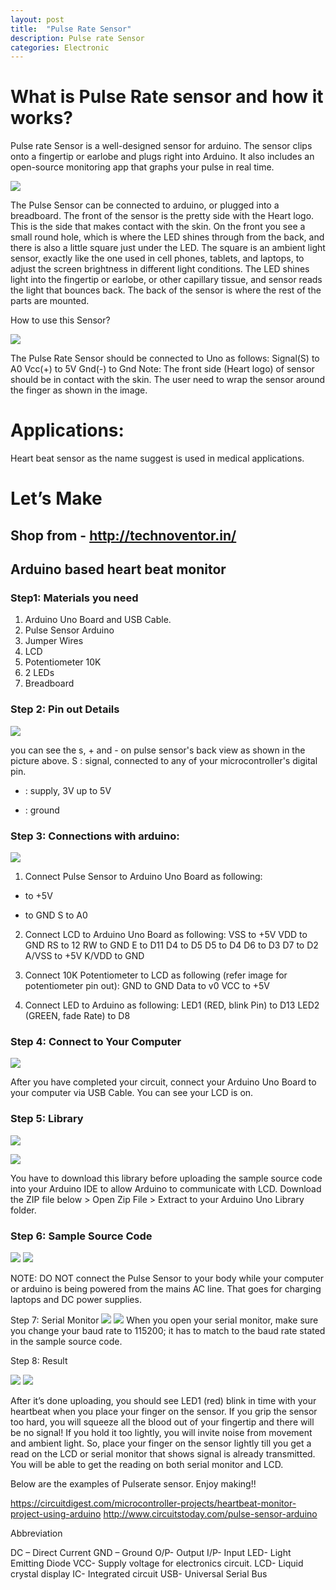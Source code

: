 ```yaml
---
layout: post
title:  "Pulse Rate Sensor"
description: Pulse rate Sensor
categories: Electronic
---
```



# What is Pulse Rate sensor and how it works?
Pulse rate Sensor is a well-designed sensor for arduino. The sensor clips onto a fingertip or earlobe and plugs right into Arduino. It also includes an open-source monitoring app that graphs your pulse in real time.

![]({{site.baseurl}}/images/ckt01.png)

The Pulse Sensor can be connected to arduino, or plugged into a breadboard. The front of the sensor is the pretty side with the Heart logo. This is the side that makes contact with the skin. On the front you see a small round hole, which is where the LED shines through from the back, and there is also a little square just under the LED. The square is an ambient light sensor, exactly like the one used in cell phones, tablets, and laptops, to adjust the screen brightness in different light conditions. The LED shines light into the fingertip or earlobe, or other capillary tissue, and sensor reads the light that bounces back. The back of the sensor is where the rest of the parts are mounted.


How  to use this Sensor?

![]({{site.baseurl}}/images/ckt01.png)


The Pulse Rate Sensor should be connected to Uno as follows:
Signal(S) to A0
Vcc(+) to 5V
Gnd(-) to Gnd
Note: The front side (Heart logo) of sensor should be in contact with the skin. The user need to wrap the sensor around the finger as shown in the image.


# Applications:
Heart beat sensor as the name suggest is used in medical applications.

# Let’s Make
## Shop from - http://technoventor.in/

## Arduino based heart beat monitor
### Step1: Materials you need
1.  Arduino Uno  Board  and USB Cable.
2. Pulse Sensor Arduino
3. Jumper Wires
4. LCD
5. Potentiometer 10K
6. 2 LEDs
7. Breadboard

### Step 2: Pin out Details
 ![]({{site.baseurl}}/images/ckt01.png)
 
you can see the s, + and - on pulse sensor's back view as shown in the picture above.
S : signal, connected to any of your microcontroller's digital pin.
+ : supply, 3V up to 5V
- : ground
### Step 3: Connections with arduino:
 
![]({{site.baseurl}}/images/ckt01.png)

1. Connect Pulse Sensor to Arduino Uno Board as following:
+  to  +5V
-  to GND
S to A0
2. Connect LCD to Arduino Uno Board as following:
VSS to +5V
VDD to GND
RS to 12
RW to GND
E to D11
D4 to D5
D5 to D4
D6 to D3
D7 to D2
A/VSS to +5V
K/VDD to GND
 
3. Connect 10K Potentiometer to LCD as following (refer image for potentiometer pin out):
GND to GND
Data to v0
VCC to +5V
4. Connect LED to Arduino as following:
LED1 (RED, blink Pin) to D13
LED2 (GREEN, fade Rate) to D8
 
### Step 4: Connect to Your Computer

![]({{site.baseurl}}/images/ckt01.png)

After you have completed your circuit, connect your Arduino Uno Board to your computer via USB Cable. You can see your LCD is on.
### Step 5: Library

![]({{site.baseurl}}/images/ckt01.png)

![]({{site.baseurl}}/images/ckt01.png)

You have to download this library before uploading the sample source code into your Arduino IDE to allow Arduino to communicate with LCD. Download the ZIP file below > Open Zip File > Extract to your Arduino Uno Library folder.


### Step 6: Sample Source Code
![]({{site.baseurl}}/images/ckt01.png)
![]({{site.baseurl}}/images/ckt01.png)


NOTE: DO NOT connect the Pulse Sensor to your body while your computer or arduino is being powered from the mains AC line. That goes for charging laptops and DC power supplies.


Step 7: Serial Monitor
![]({{site.baseurl}}/images/ckt01.png)
![]({{site.baseurl}}/images/ckt01.png)
When you open your serial monitor, make sure you change your baud rate to 115200; it has to match to the baud rate stated in the sample source code.




Step 8: Result

![]({{site.baseurl}}/images/ckt01.png)
![]({{site.baseurl}}/images/ckt01.png)

After it’s done uploading, you should see LED1 (red) blink in time with your heartbeat when you place your finger on the sensor. If you grip the sensor too hard, you will squeeze all the blood out of your fingertip and there will be no signal! If you hold it too lightly, you will invite noise from movement and ambient light. So, place your finger on the sensor lightly till you get a read on the LCD or serial monitor that shows signal is already transmitted. You will be able to get the reading on both serial monitor and LCD.

Below are the examples of Pulserate sensor. Enjoy making!!

https://circuitdigest.com/microcontroller-projects/heartbeat-monitor-project-using-arduino
http://www.circuitstoday.com/pulse-sensor-arduino

Abbreviation

DC – Direct Current
GND – Ground 
O/P- Output
I/P- Input
LED- Light Emitting Diode
VCC-  Supply voltage for electronics circuit.
LCD- Liquid crystal display
IC- Integrated circuit
USB- Universal Serial Bus
